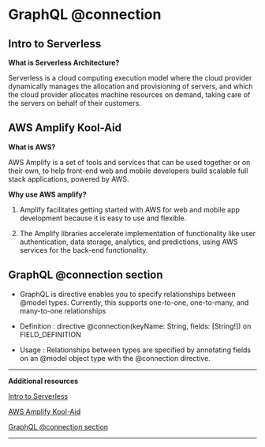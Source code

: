 # GraphQL @connection

## Intro to Serverless

**What is Serverless Architecture?**

Serverless is a cloud computing execution model where the cloud provider dynamically manages the allocation and provisioning of servers, and which the cloud provider allocates machine resources on demand, taking care of the servers on behalf of their customers.

## AWS Amplify Kool-Aid

**What is AWS?**

AWS Amplify is a set of tools and services that can be used together or on their own, to help front-end web and mobile developers build scalable full stack applications, powered by AWS.

**Why use AWS amplify?**

1. Amplify facilitates getting started with AWS for web and mobile app development because it is easy to use and flexible. 

2. The Amplify libraries accelerate implementation of functionality like user authentication, data storage, analytics, and predictions, using AWS services for the back-end functionality.


## GraphQL @connection section

* GraphQL is directive enables you to specify relationships between @model types. Currently, this supports one-to-one, one-to-many, and many-to-one relationships

* Definition : directive @connection(keyName: String, fields: [String!]) on FIELD_DEFINITION

* Usage : Relationships between types are specified by annotating fields on an @model object type with the @connection directive.

**************
**Additional resources**

[Intro to Serverless](https://hackernoon.com/what-is-serverless-architecture-what-are-its-pros-and-cons-cc4b804022e9)

[AWS Amplify Kool-Aid](https://aws.amazon.com/amplify/)

[GraphQL @connection section](https://docs.amplify.aws/cli/graphql-transformer/connection/#many-to-many-connections)
**************